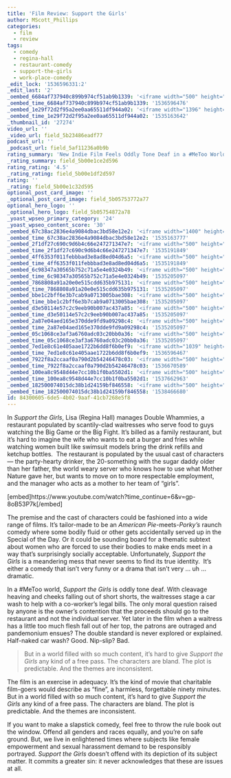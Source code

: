 ```yaml
---
title: 'Film Review: Support the Girls'
author: MScott_Phillips
categories:
  - film
  - review
tags:
  - comedy
  - regina-hall
  - restaurant-comedy
  - support-the-girls
  - work-place-comedy
_edit_lock: '1536596331:2'
_edit_last: '2'
_oembed_6684af737940c899b974cf51ab9b1339: '<iframe width="500" height="281" src="https://www.youtube.com/embed/gp-8oB53P7k?feature=oembed" frameborder="0" allow="autoplay; encrypted-media" allowfullscreen></iframe>'
_oembed_time_6684af737940c899b974cf51ab9b1339: '1536596476'
_oembed_1e29f72d2f95a2ee0aa65511df944a02: '<iframe width="1396" height="785" src="https://www.youtube.com/embed/gp-8oB53P7k?feature=oembed" frameborder="0" allow="autoplay; encrypted-media" allowfullscreen></iframe>'
_oembed_time_1e29f72d2f95a2ee0aa65511df944a02: '1535163642'
_thumbnail_id: '27274'
video_url: ''
_video_url: field_5b23486eadf77
podcast_url: ''
_podcast_url: field_5af11236a0b9b
rating_summary: 'New Indie Film Feels Oddly Tone Deaf in a #MeToo World'
_rating_summary: field_5b00e1ce2d596
rating_rating: '4.5'
_rating_rating: field_5b00e1df2d597
rating: ''
_rating: field_5b00e1c32d595
optional_post_card_image: ''
_optional_post_card_image: field_5b05753772a77
optional_hero_logo: ''
_optional_hero_logo: field_5b05754872a78
_yoast_wpseo_primary_category: '24'
_yoast_wpseo_content_score: '30'
_oembed_67c38ac2836e4a9084dbac3bd58e12e2: '<iframe width="1400" height="788" src="https://www.youtube.com/embed/gp-8oB53P7k?feature=oembed" frameborder="0" allow="autoplay; encrypted-media" allowfullscreen></iframe>'
_oembed_time_67c38ac2836e4a9084dbac3bd58e12e2: '1535163777'
_oembed_2f1df27c690c9d6b4c66e247271347e7: '<iframe width="500" height="281" src="https://www.youtube.com/embed/9XxLHyzsB_Q?feature=oembed" frameborder="0" allow="autoplay; encrypted-media" allowfullscreen></iframe>'
_oembed_time_2f1df27c690c9d6b4c66e247271347e7: '1535191849'
_oembed_4ff6353f011febbbad3e8ad8ed04d6a5: '<iframe width="500" height="281" src="https://www.youtube.com/embed/HikYI0jIAwU?feature=oembed" frameborder="0" allow="autoplay; encrypted-media" allowfullscreen></iframe>'
_oembed_time_4ff6353f011febbbad3e8ad8ed04d6a5: '1535191849'
_oembed_6c98347a30565b752c71a5e4e0324b49: '<iframe width="500" height="281" src="https://www.youtube.com/embed/FhwktRDG_aQ?feature=oembed" frameborder="0" allow="autoplay; encrypted-media" allowfullscreen></iframe>'
_oembed_time_6c98347a30565b752c71a5e4e0324b49: '1535205097'
_oembed_7868808a91a20e0e515cdd635b975131: '<iframe width="500" height="281" src="https://www.youtube.com/embed/PEZ2r1YGKSA?feature=oembed" frameborder="0" allow="autoplay; encrypted-media" allowfullscreen></iframe>'
_oembed_time_7868808a91a20e0e515cdd635b975131: '1535205097'
_oembed_bbe1c2bff6e3b7cab9a0713005bae308: '<iframe width="500" height="281" src="https://www.youtube.com/embed/_DTbx7c7ez8?feature=oembed" frameborder="0" allow="autoplay; encrypted-media" allowfullscreen></iframe>'
_oembed_time_bbe1c2bff6e3b7cab9a0713005bae308: '1535205097'
_oembed_d3e50114e57c2c9eeb90b007ac437a85: '<iframe width="500" height="281" src="https://www.youtube.com/embed/ab0pd9oNf7Q?feature=oembed" frameborder="0" allow="autoplay; encrypted-media" allowfullscreen></iframe>'
_oembed_time_d3e50114e57c2c9eeb90b007ac437a85: '1535205097'
_oembed_2a87e04aed165e370dde9fd9a09298c4: '<iframe width="500" height="281" src="https://www.youtube.com/embed/wBf0xLj7FhU?feature=oembed" frameborder="0" allow="autoplay; encrypted-media" allowfullscreen></iframe>'
_oembed_time_2a87e04aed165e370dde9fd9a09298c4: '1535205097'
_oembed_05c1068ce3af3a6760adc03c20bb0a36: '<iframe width="500" height="281" src="https://www.youtube.com/embed/nIi5JCFnLS0?feature=oembed" frameborder="0" allow="autoplay; encrypted-media" allowfullscreen></iframe>'
_oembed_time_05c1068ce3af3a6760adc03c20bb0a36: '1535205097'
_oembed_7ed1e8c61e405aae1722b6dd8f6b0ef9: '<iframe width="1039" height="584" src="https://www.youtube.com/embed/gp-8oB53P7k?feature=oembed" frameborder="0" allow="autoplay; encrypted-media" allowfullscreen></iframe>'
_oembed_time_7ed1e8c61e405aae1722b6dd8f6b0ef9: '1536596467'
_oembed_7922f8a2ccaaf0a790d2b54246478c03: '<iframe width="500" height="281" src="https://www.youtube.com/embed/AWvUNABT8sg?feature=oembed" frameborder="0" allow="autoplay; encrypted-media" allowfullscreen></iframe>'
_oembed_time_7922f8a2ccaaf0a790d2b54246478c03: '1536670589'
_oembed_100ea8c9548d44e7cc10b1f0ba5502d1: '<iframe width="500" height="281" src="https://www.youtube.com/embed/ek1ePFp-nBI?feature=oembed" frameborder="0" allow="autoplay; encrypted-media" allowfullscreen></iframe>'
_oembed_time_100ea8c9548d44e7cc10b1f0ba5502d1: '1537662963'
_oembed_182500074015dc38b1d24159bf846558: '<iframe width="500" height="281" src="https://www.youtube.com/embed/USPd0vX2sdc?feature=oembed" frameborder="0" allow="autoplay; encrypted-media" allowfullscreen></iframe>'
_oembed_time_182500074015dc38b1d24159bf846558: '1538466680'
id: 84300605-6de5-4b02-9aaf-41cb7268e5f8
---
```

<p>In <em>Support the Girls</em>, Lisa (Regina Hall) manages Double Whammies, a restaurant populated by scantily-clad waitresses who serve food to guys watching the Big Game or the Big Fight. It’s billed as a family restaurant, but it’s hard to imagine the wife who wants to eat a burger and fries while watching women built like swimsuit models bring the drink refills and ketchup bottles.  The restaurant is populated by the usual cast of characters — the party-hearty drinker, the 20-something with the sugar daddy older than her father, the world weary server who knows how to use what Mother Nature gave her, but wants to move on to more respectable employment, and the manager who acts as a mother to her team of “girls”.</p>
<p>[embed]https://www.youtube.com/watch?time_continue=6&v=gp-8oB53P7k[/embed]</p>
<p>The premise and the cast of characters could be fashioned into a wide range of films. It’s tailor-made to be an <em>American Pie-</em>meets-<em>Porky’s</em> raunch comedy where some bodily fluid or other gets accidentally served up in the Special of the Day. Or it could be sounding board for a thematic subtext about women who are forced to use their bodies to make ends meet in a way that’s surprisingly socially acceptable. Unfortunately, <em>Support the Girls</em> is a meandering mess that never seems to find its true identity.  It’s either a comedy that isn’t very funny or a drama that isn’t very … uh … dramatic.</p>
<p>In a #MeToo world, <em>Support the Girls</em> is oddly tone deaf. With cleavage heaving and cheeks falling out of short shorts, the waitresses stage a car wash to help with a co-worker’s legal bills. The only moral question raised by anyone is the owner’s contention that the proceeds should go to the restaurant and not the individual server. Yet later in the film when a waitress has a little too much flesh fall out of her top, the patrons are outraged and pandemonium ensues? The double standard is never explored or explained. Half-naked car wash? Good. Nip-slip? Bad.</p>
<blockquote><p>But in a world filled with so much content, it’s hard to give <em>Support the Girls </em>any kind of a free pass. The characters are bland. The plot is predictable. And the themes are inconsistent.</p></blockquote>
<p>The film is an exercise in adequacy. It’s the kind of movie that charitable film-goers would describe as “fine”, a harmless, forgettable ninety minutes. But in a world filled with so much content, it’s hard to give <em>Support the Girls </em>any kind of a free pass. The characters are bland. The plot is predictable. And the themes are inconsistent.</p>
<p>If you want to make a slapstick comedy, feel free to throw the rule book out the window. Offend all genders and races equally, and you’re on safe ground. But, we live in enlightened times where subjects like female empowerment and sexual harassment demand to be responsibly portrayed. <em>Support the Girls</em> doesn’t offend with its depiction of its subject matter. It commits a greater sin: it never acknowledges that these are issues at all.</p>
